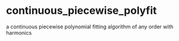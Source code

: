 # continuous_piecewise_polyfit
a continuous piecewise polynomial fitting algorithm of any order with harmonics
